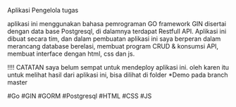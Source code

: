 Aplikasi Pengelola tugas

aplikasi ini menggunakan bahasa pemrograman GO framework GIN disertai dengan data base Postgresql, di dalamnya terdapat Restfull API.
Aplikasi ini dibuat secara tim, dan dalam pembuatan aplikasi ini saya berperan dalam merancang database berelasi, membuat program CRUD & konsumsi API, membuat interface dengan html, css dan js.

!!!! CATATAN
saya belum sempat untuk mendeploy aplikasi ini. oleh karen itu untuk melihat hasil dari aplikasi ini, bisa dilihat di folder *Demo pada branch master

#Go
#GIN
#GORM
#Postgresql
#HTML
#CSS
#JS
